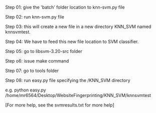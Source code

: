
Step 01: give the 'batch' folder location to knn-svm.py file

Step 02: run knn-svm.py file

Step 03: this will create a new file in a new directory KNN_SVM named knnsvmtest.

Step 04: We have to feed this new file location to SVM classifier. 

Step 05: go to libsvm-3.20-src folder

Step o6: issue make command

Step 07: go to tools folder

Step 08: run easy.py file specifying the /KNN_SVM directory

e.g. python easy.py /home/mr6564/Desktop/WebsiteFingerprinting/KNN_SVM/knnsvmtest

[For more help, see the svmresults.txt for more help]
